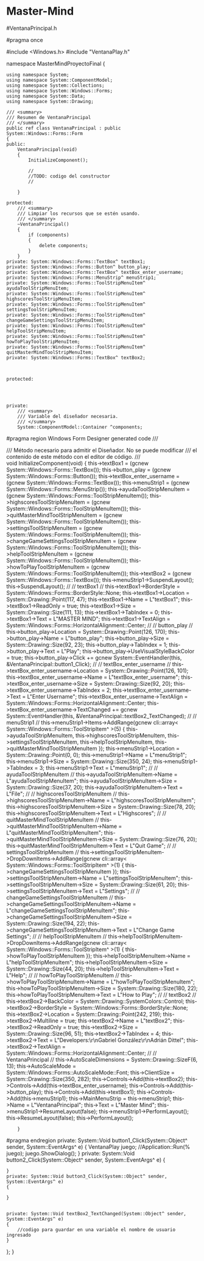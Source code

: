 # Master-Mind
#VentanaPrincipal.h

#pragma once

#include <Windows.h>
#include "VentanaPlay.h"

namespace MasterMindProyectoFinal {

	using namespace System;
	using namespace System::ComponentModel;
	using namespace System::Collections;
	using namespace System::Windows::Forms;
	using namespace System::Data;
	using namespace System::Drawing;

	/// <summary>
	/// Resumen de VentanaPrincipal
	/// </summary>
	public ref class VentanaPrincipal : public System::Windows::Forms::Form
	{
	public:
		VentanaPrincipal(void)
		{
			InitializeComponent();

			//
			//TODO: codigo del constructor
			//

		}

	protected:
		/// <summary>
		/// Limpiar los recursos que se estén usando.
		/// </summary>
		~VentanaPrincipal()
		{
			if (components)
			{
				delete components;
			}
		}
	private: System::Windows::Forms::TextBox^ textBox1;
	private: System::Windows::Forms::Button^ button_play;
	private: System::Windows::Forms::TextBox^ textBox_enter_username;
	private: System::Windows::Forms::MenuStrip^ menuStrip1;
	private: System::Windows::Forms::ToolStripMenuItem^ ayudaToolStripMenuItem;
	private: System::Windows::Forms::ToolStripMenuItem^ highscoresToolStripMenuItem;
	private: System::Windows::Forms::ToolStripMenuItem^ settingsToolStripMenuItem;
	private: System::Windows::Forms::ToolStripMenuItem^ changeGameSettingsToolStripMenuItem;
	private: System::Windows::Forms::ToolStripMenuItem^ helpToolStripMenuItem;
	private: System::Windows::Forms::ToolStripMenuItem^ howToPlayToolStripMenuItem;
	private: System::Windows::Forms::ToolStripMenuItem^ quitMasterMindToolStripMenuItem;
	private: System::Windows::Forms::TextBox^ textBox2;



	protected:




	private:
		/// <summary>
		/// Variable del diseñador necesaria.
		/// </summary>
		System::ComponentModel::Container ^components;

#pragma region Windows Form Designer generated code
		/// <summary>
		/// Método necesario para admitir el Diseñador. No se puede modificar
		/// el contenido de este método con el editor de código.
		/// </summary>
		void InitializeComponent(void)
		{
			this->textBox1 = (gcnew System::Windows::Forms::TextBox());
			this->button_play = (gcnew System::Windows::Forms::Button());
			this->textBox_enter_username = (gcnew System::Windows::Forms::TextBox());
			this->menuStrip1 = (gcnew System::Windows::Forms::MenuStrip());
			this->ayudaToolStripMenuItem = (gcnew System::Windows::Forms::ToolStripMenuItem());
			this->highscoresToolStripMenuItem = (gcnew System::Windows::Forms::ToolStripMenuItem());
			this->quitMasterMindToolStripMenuItem = (gcnew System::Windows::Forms::ToolStripMenuItem());
			this->settingsToolStripMenuItem = (gcnew System::Windows::Forms::ToolStripMenuItem());
			this->changeGameSettingsToolStripMenuItem = (gcnew System::Windows::Forms::ToolStripMenuItem());
			this->helpToolStripMenuItem = (gcnew System::Windows::Forms::ToolStripMenuItem());
			this->howToPlayToolStripMenuItem = (gcnew System::Windows::Forms::ToolStripMenuItem());
			this->textBox2 = (gcnew System::Windows::Forms::TextBox());
			this->menuStrip1->SuspendLayout();
			this->SuspendLayout();
			// 
			// textBox1
			// 
			this->textBox1->BorderStyle = System::Windows::Forms::BorderStyle::None;
			this->textBox1->Location = System::Drawing::Point(117, 47);
			this->textBox1->Name = L"textBox1";
			this->textBox1->ReadOnly = true;
			this->textBox1->Size = System::Drawing::Size(111, 13);
			this->textBox1->TabIndex = 0;
			this->textBox1->Text = L"MASTER MIND";
			this->textBox1->TextAlign = System::Windows::Forms::HorizontalAlignment::Center;
			// 
			// button_play
			// 
			this->button_play->Location = System::Drawing::Point(126, 170);
			this->button_play->Name = L"button_play";
			this->button_play->Size = System::Drawing::Size(92, 23);
			this->button_play->TabIndex = 1;
			this->button_play->Text = L"Play";
			this->button_play->UseVisualStyleBackColor = true;
			this->button_play->Click += gcnew System::EventHandler(this, &VentanaPrincipal::button1_Click);
			// 
			// textBox_enter_username
			// 
			this->textBox_enter_username->Location = System::Drawing::Point(126, 101);
			this->textBox_enter_username->Name = L"textBox_enter_username";
			this->textBox_enter_username->Size = System::Drawing::Size(92, 20);
			this->textBox_enter_username->TabIndex = 2;
			this->textBox_enter_username->Text = L"Enter Username";
			this->textBox_enter_username->TextAlign = System::Windows::Forms::HorizontalAlignment::Center;
			this->textBox_enter_username->TextChanged += gcnew System::EventHandler(this, &VentanaPrincipal::textBox2_TextChanged);
			// 
			// menuStrip1
			// 
			this->menuStrip1->Items->AddRange(gcnew cli::array< System::Windows::Forms::ToolStripItem^  >(5) {
				this->ayudaToolStripMenuItem,
					this->highscoresToolStripMenuItem, this->settingsToolStripMenuItem, this->helpToolStripMenuItem, this->quitMasterMindToolStripMenuItem
			});
			this->menuStrip1->Location = System::Drawing::Point(0, 0);
			this->menuStrip1->Name = L"menuStrip1";
			this->menuStrip1->Size = System::Drawing::Size(350, 24);
			this->menuStrip1->TabIndex = 3;
			this->menuStrip1->Text = L"menuStrip1";
			// 
			// ayudaToolStripMenuItem
			// 
			this->ayudaToolStripMenuItem->Name = L"ayudaToolStripMenuItem";
			this->ayudaToolStripMenuItem->Size = System::Drawing::Size(37, 20);
			this->ayudaToolStripMenuItem->Text = L"File";
			// 
			// highscoresToolStripMenuItem
			// 
			this->highscoresToolStripMenuItem->Name = L"highscoresToolStripMenuItem";
			this->highscoresToolStripMenuItem->Size = System::Drawing::Size(78, 20);
			this->highscoresToolStripMenuItem->Text = L"Highscores";
			// 
			// quitMasterMindToolStripMenuItem
			// 
			this->quitMasterMindToolStripMenuItem->Name = L"quitMasterMindToolStripMenuItem";
			this->quitMasterMindToolStripMenuItem->Size = System::Drawing::Size(76, 20);
			this->quitMasterMindToolStripMenuItem->Text = L"Quit Game";
			// 
			// settingsToolStripMenuItem
			// 
			this->settingsToolStripMenuItem->DropDownItems->AddRange(gcnew cli::array< System::Windows::Forms::ToolStripItem^  >(1) { this->changeGameSettingsToolStripMenuItem });
			this->settingsToolStripMenuItem->Name = L"settingsToolStripMenuItem";
			this->settingsToolStripMenuItem->Size = System::Drawing::Size(61, 20);
			this->settingsToolStripMenuItem->Text = L"Settings";
			// 
			// changeGameSettingsToolStripMenuItem
			// 
			this->changeGameSettingsToolStripMenuItem->Name = L"changeGameSettingsToolStripMenuItem";
			this->changeGameSettingsToolStripMenuItem->Size = System::Drawing::Size(194, 22);
			this->changeGameSettingsToolStripMenuItem->Text = L"Change Game Settings";
			// 
			// helpToolStripMenuItem
			// 
			this->helpToolStripMenuItem->DropDownItems->AddRange(gcnew cli::array< System::Windows::Forms::ToolStripItem^  >(1) { this->howToPlayToolStripMenuItem });
			this->helpToolStripMenuItem->Name = L"helpToolStripMenuItem";
			this->helpToolStripMenuItem->Size = System::Drawing::Size(44, 20);
			this->helpToolStripMenuItem->Text = L"Help";
			// 
			// howToPlayToolStripMenuItem
			// 
			this->howToPlayToolStripMenuItem->Name = L"howToPlayToolStripMenuItem";
			this->howToPlayToolStripMenuItem->Size = System::Drawing::Size(180, 22);
			this->howToPlayToolStripMenuItem->Text = L"How to Play";
			// 
			// textBox2
			// 
			this->textBox2->BackColor = System::Drawing::SystemColors::Control;
			this->textBox2->BorderStyle = System::Windows::Forms::BorderStyle::None;
			this->textBox2->Location = System::Drawing::Point(242, 219);
			this->textBox2->Multiline = true;
			this->textBox2->Name = L"textBox2";
			this->textBox2->ReadOnly = true;
			this->textBox2->Size = System::Drawing::Size(96, 51);
			this->textBox2->TabIndex = 4;
			this->textBox2->Text = L"Developers:\r\nGabriel González\r\nAdrián Dittel";
			this->textBox2->TextAlign = System::Windows::Forms::HorizontalAlignment::Center;
			// 
			// VentanaPrincipal
			// 
			this->AutoScaleDimensions = System::Drawing::SizeF(6, 13);
			this->AutoScaleMode = System::Windows::Forms::AutoScaleMode::Font;
			this->ClientSize = System::Drawing::Size(350, 282);
			this->Controls->Add(this->textBox2);
			this->Controls->Add(this->textBox_enter_username);
			this->Controls->Add(this->button_play);
			this->Controls->Add(this->textBox1);
			this->Controls->Add(this->menuStrip1);
			this->MainMenuStrip = this->menuStrip1;
			this->Name = L"VentanaPrincipal";
			this->Text = L"Master Mind";
			this->menuStrip1->ResumeLayout(false);
			this->menuStrip1->PerformLayout();
			this->ResumeLayout(false);
			this->PerformLayout();

		}
#pragma endregion
	private: System::Void button1_Click(System::Object^ sender, System::EventArgs^ e)
	{
		VentanaPlay juego;
		//Application::Run(% juego);
		juego.ShowDialog();
	}
	private: System::Void button2_Click(System::Object^ sender, System::EventArgs^ e) 
	{

	}
	private: System::Void button3_Click(System::Object^ sender, System::EventArgs^ e) 
	{

	}


	private: System::Void textBox2_TextChanged(System::Object^ sender, System::EventArgs^ e) 
	{
		//codigo para guardar en una variable el nombre de usuario ingresado
	}
};
}
